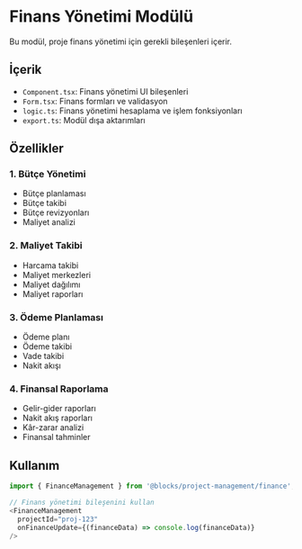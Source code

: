 # Finans Yönetimi Modülü

Bu modül, proje finans yönetimi için gerekli bileşenleri içerir.

## İçerik

- `Component.tsx`: Finans yönetimi UI bileşenleri
- `Form.tsx`: Finans formları ve validasyon
- `logic.ts`: Finans yönetimi hesaplama ve işlem fonksiyonları
- `export.ts`: Modül dışa aktarımları

## Özellikler

### 1. Bütçe Yönetimi
- Bütçe planlaması
- Bütçe takibi
- Bütçe revizyonları
- Maliyet analizi

### 2. Maliyet Takibi
- Harcama takibi
- Maliyet merkezleri
- Maliyet dağılımı
- Maliyet raporları

### 3. Ödeme Planlaması
- Ödeme planı
- Ödeme takibi
- Vade takibi
- Nakit akışı

### 4. Finansal Raporlama
- Gelir-gider raporları
- Nakit akış raporları
- Kâr-zarar analizi
- Finansal tahminler

## Kullanım

```typescript
import { FinanceManagement } from '@blocks/project-management/finance';

// Finans yönetimi bileşenini kullan
<FinanceManagement 
  projectId="proj-123"
  onFinanceUpdate={(financeData) => console.log(financeData)}
/>
``` 